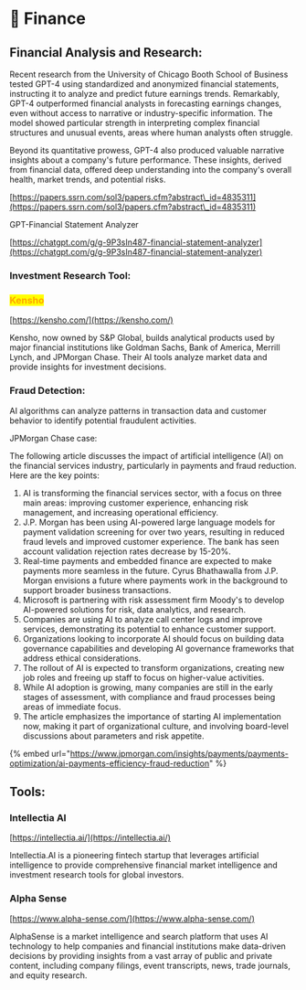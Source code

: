 # 💸 Finance

## Financial Analysis and Research:&#x20;

Recent research from the University of Chicago Booth School of Business tested GPT-4 using standardized and anonymized financial statements, instructing it to analyze and predict future earnings trends. Remarkably, GPT-4 outperformed financial analysts in forecasting earnings changes, even without access to narrative or industry-specific information. The model showed particular strength in interpreting complex financial structures and unusual events, areas where human analysts often struggle.

Beyond its quantitative prowess, GPT-4 also produced valuable narrative insights about a company's future performance. These insights, derived from financial data, offered deep understanding into the company's overall health, market trends, and potential risks.

[https://papers.ssrn.com/sol3/papers.cfm?abstract\_id=4835311](https://papers.ssrn.com/sol3/papers.cfm?abstract\_id=4835311)



GPT-Financial Statement Analyzer

[https://chatgpt.com/g/g-9P3sIn487-financial-statement-analyzer](https://chatgpt.com/g/g-9P3sIn487-financial-statement-analyzer)



### **Investment Research Tool:**

### <mark style="color:orange;">Kensho</mark>

[https://kensho.com/](https://kensho.com/)

Kensho, now owned by S\&P Global, builds analytical products used by major financial institutions like Goldman Sachs, Bank of America, Merrill Lynch, and JPMorgan Chase. Their AI tools analyze market data and provide insights for investment decisions.



### Fraud Detection:&#x20;

AI algorithms can analyze patterns in transaction data and customer behavior to identify potential fraudulent activities.&#x20;

JPMorgan Chase case:

The following article discusses the impact of artificial intelligence (AI) on the financial services industry, particularly in payments and fraud reduction. Here are the key points:

1. AI is transforming the financial services sector, with a focus on three main areas: improving customer experience, enhancing risk management, and increasing operational efficiency.
2. J.P. Morgan has been using AI-powered large language models for payment validation screening for over two years, resulting in reduced fraud levels and improved customer experience. The bank has seen account validation rejection rates decrease by 15-20%.
3. Real-time payments and embedded finance are expected to make payments more seamless in the future. Cyrus Bhathawalla from J.P. Morgan envisions a future where payments work in the background to support broader business transactions.
4. Microsoft is partnering with risk assessment firm Moody's to develop AI-powered solutions for risk, data analytics, and research.
5. Companies are using AI to analyze call center logs and improve services, demonstrating its potential to enhance customer support.
6. Organizations looking to incorporate AI should focus on building data governance capabilities and developing AI governance frameworks that address ethical considerations.
7. The rollout of AI is expected to transform organizations, creating new job roles and freeing up staff to focus on higher-value activities.
8. While AI adoption is growing, many companies are still in the early stages of assessment, with compliance and fraud processes being areas of immediate focus.
9. The article emphasizes the importance of starting AI implementation now, making it part of organizational culture, and involving board-level discussions about parameters and risk appetite.

{% embed url="https://www.jpmorgan.com/insights/payments/payments-optimization/ai-payments-efficiency-fraud-reduction" %}

## Tools:

### Intellectia AI

[https://intellectia.ai/](https://intellectia.ai/)

Intellectia.AI is a pioneering fintech startup that leverages artificial intelligence to provide comprehensive financial market intelligence and investment research tools for global investors.



### Alpha Sense

[https://www.alpha-sense.com/](https://www.alpha-sense.com/)

AlphaSense is a market intelligence and search platform that uses AI technology to help companies and financial institutions make data-driven decisions by providing insights from a vast array of public and private content, including company filings, event transcripts, news, trade journals, and equity research.

